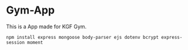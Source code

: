 # Gym-App
This is a App made for KGF Gym.

```
npm install express mongoose body-parser ejs dotenv bcrypt express-session moment
```